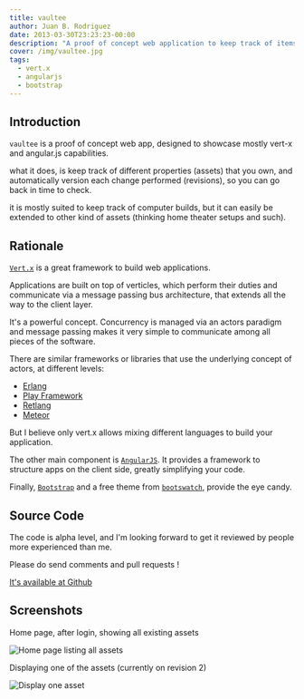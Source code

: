 ```yaml
---
title: vaultee
author: Juan B. Rodriguez
date: 2013-03-30T23:23:23-00:00
description: "A proof of concept web application to keep track of items you own, written in Vert.x"
cover: /img/vaultee.jpg
tags:
  - vert.x
  - angularjs
  - bootstrap
---
```


## Introduction

`vaultee` is a proof of concept web app, designed to showcase mostly vert-x and angular.js capabilities.

what it does, is keep track of different properties (assets) that you own, and automatically version each change performed (revisions), so you can go back in time to check.

it is mostly suited to keep track of computer builds, but it can easily be extended to other kind of assets (thinking home theater setups and such).

## Rationale

[`Vert.x`](https://vertx.io) is a great framework to build web applications.

Applications are built on top of verticles, which perform their duties and communicate via a message passing bus architecture, that extends all the way to the client layer.

It's a powerful concept. Concurrency is managed via an actors paradigm and message passing makes it very simple to communicate among all pieces of the software.

There are similar frameworks or libraries that use the underlying concept of actors, at different levels:

- [Erlang](https://www.erlang.org/)
- [Play Framework](https://www.playframework.com/)
- [Retlang](https://code.google.com/p/retlang/)
- [Meteor](https://www.meteor.com/)

But I believe only vert.x allows mixing different languages to build your application.

The other main component is [`AngularJS`](https://www.angularjs.org/). It provides a framework to structure apps on the client side, greatly simplifying your code.

Finally, [`Bootstrap`](https://twitter.github.com/bootstrap/) and a free theme from [`bootswatch`](https://bootswatch.com/), provide the eye candy.

## Source Code

The code is alpha level, and I'm looking forward to get it reviewed by people more experienced than me.

Please do send comments and pull requests !

[It's available at Github](https://github.com/apertoire/vaultee)

## Screenshots

Home page, after login, showing all existing assets

![Home page listing all assets](/img/vaultee-all.png)

Displaying one of the assets (currently on revision 2)

![Display one asset](/img/vaultee-one.png)
